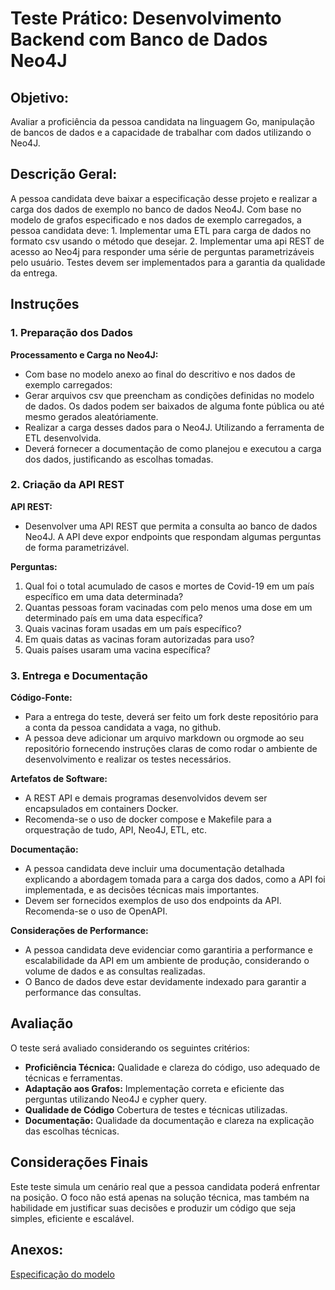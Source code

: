 # Teste Prático: Desenvolvimento Backend com Banco de Dados Neo4J

## Objetivo:
Avaliar a proficiência da pessoa candidata na linguagem Go, manipulação de bancos de dados e a capacidade de trabalhar com dados utilizando o Neo4J.

## Descrição Geral:
A pessoa candidata deve baixar a especificação desse projeto e realizar a carga dos dados de exemplo no banco de dados Neo4J.
Com base no modelo de grafos especificado e nos dados de exemplo carregados, a pessoa candidata deve:
    1. Implementar uma ETL para carga de dados no formato csv usando o método que desejar.
    2. Implementar uma api REST de acesso ao Neo4j para responder uma série de perguntas parametrizáveis pelo usuário.
Testes devem ser implementados para a garantia da qualidade da entrega.

## Instruções

### 1. Preparação dos Dados

**Processamento e Carga no Neo4J:**
- Com base no modelo anexo ao final do descritivo e nos dados de exemplo carregados:
- Gerar arquivos csv que preencham as condições definidas no modelo de dados. Os dados podem ser baixados de alguma fonte pública ou até mesmo gerados aleatóriamente.
- Realizar a carga desses dados para o Neo4J. Utilizando a ferramenta de ETL desenvolvida.
- Deverá fornecer a documentação de como planejou e executou a carga dos dados, justificando as escolhas tomadas.

### 2. Criação da API REST

**API REST:**
- Desenvolver uma API REST que permita a consulta ao banco de dados Neo4J. A API deve expor endpoints que respondam algumas perguntas de forma parametrizável.

**Perguntas:**
1. Qual foi o total acumulado de casos e mortes de Covid-19 em um país específico em uma data determinada?
2. Quantas pessoas foram vacinadas com pelo menos uma dose em um determinado país em uma data específica?
3. Quais vacinas foram usadas em um país específico?
4. Em quais datas as vacinas foram autorizadas para uso?
5. Quais países usaram uma vacina específica?

### 3. Entrega e Documentação

**Código-Fonte:**
- Para a entrega do teste, deverá ser feito um fork deste repositório para a conta da pessoa candidata a vaga, no github. 
- A pessoa deve adicionar um arquivo markdown ou orgmode ao seu repositório fornecendo instruções claras de como rodar o ambiente de desenvolvimento e realizar os testes necessários.

**Artefatos de Software:**
- A REST API e demais programas desenvolvidos devem ser encapsulados em containers Docker. 
- Recomenda-se o uso de docker compose e Makefile para a orquestração de tudo, API, Neo4J, ETL, etc.

**Documentação:**
- A pessoa candidata deve incluir uma documentação detalhada explicando a abordagem tomada para a carga dos dados, como a API foi implementada, e as decisões técnicas mais importantes. 
- Devem ser fornecidos exemplos de uso dos endpoints da API. Recomenda-se o uso de OpenAPI.

**Considerações de Performance:**
- A pessoa candidata deve evidenciar como garantiria a performance e escalabilidade da API em um ambiente de produção, considerando o volume de dados e as consultas realizadas.
- O Banco de dados deve estar devidamente indexado para garantir a performance das consultas.

## Avaliação
O teste será avaliado considerando os seguintes critérios:

- **Proficiência Técnica:** Qualidade e clareza do código, uso adequado de técnicas e ferramentas.
- **Adaptação aos Grafos:** Implementação correta e eficiente das perguntas utilizando Neo4J e cypher query.
- **Qualidade de Código** Cobertura de testes e técnicas utilizadas.
- **Documentação:** Qualidade da documentação e clareza na explicação das escolhas técnicas.

## Considerações Finais
Este teste simula um cenário real que a pessoa candidata poderá enfrentar na posição. O foco não está apenas na solução técnica, mas também na habilidade em justificar suas decisões e produzir um código que seja simples, eficiente e escalável.

## Anexos: 
[Especificação do modelo](./spec/analyst/README.md)

